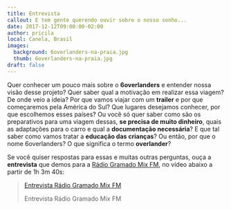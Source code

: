 ```yaml
---
title: Entrevista
callout: E tem gente querendo ouvir sobre o nosso sonho...
date: 2017-12-12T09:00:00-02:00
author: pricila
local: Canela, Brasil
images:
  background: 6overlanders-na-praia.jpg
  thumb: 6overlanders-na-praia.jpg
draft: false
---
```


Quer conhecer um pouco mais sobre o **6overlanders** e entender nossa visão desse projeto? Quer saber qual a motivação em realizar essa viagem? De onde veio a ideia? Por que vamos viajar com um **trailer** e por que começaremos pela América do Sul? Que lugares desejamos conhecer, por que escolhemos esses países? Ou você só quer saber como são os preparativos para uma viagem dessas, **se precisa de muito dinheiro**, quais as adaptações para o carro e qual a **documentação necessária**? E que tal saber como vamos tratar a **educação das crianças**? Ou então, por que o nome 6overlanders? O que significa o termo **overlander**?

Se você quiser respostas para essas e muitas outras perguntas, ouça a **entrevista** que demos para a [Rádio Gramado Mix FM](http://gramadofm.com.br), no vídeo abaixo a partir de 1h 3m 40s:

<div class="fb-video" data-href="https://www.facebook.com/estopassola/videos/780452598810322/" data-width="700" data-show-text="false">
  <div class="fb-xfbml-parse-ignore">
    <blockquote cite="https://www.facebook.com/estopassola/videos/780452598810322/">
      <a href="https://www.facebook.com/estopassola/videos/780452598810322/">Entrevista Rádio Gramado Mix FM</a>
      <p>Entrevista Rádio Gramado Mix FM</p>
    </blockquote>
  </div>
</div>